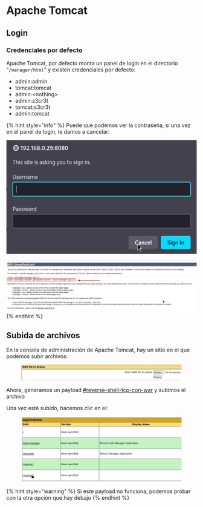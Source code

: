 # Apache Tomcat

## Login

### Credenciales por defecto

Apache Tomcat, por defecto monta un panel de login en el directorio "`/manager/html`" y existen credenciales por defecto:

* admin:admin
* tomcat:tomcat
* admin:\<nothing>
* admin:s3cr3t
* tomcat:s3cr3t
* admin:tomcat

{% hint style="info" %}
Puede que podemos ver la contraseña, si una vez en el panel de login, le damos a cancelar:

![](<../../.gitbook/assets/image (11).png>)

![](<../../.gitbook/assets/image (12).png>)
{% endhint %}

## Subida de archivos

En la consola de administración de Apache Tomcat, hay un sitio en el que podemos subir archivos:

<figure><img src="../../.gitbook/assets/image (13).png" alt=""><figcaption></figcaption></figure>

Ahora, generamos un payload [#reverse-shell-tcp-con-war](../msfvenom.md#reverse-shell-tcp-con-war "mention") y subimos el archivo

Una vez esté subido, hacemos clic en el:

<figure><img src="../../.gitbook/assets/image (14).png" alt=""><figcaption></figcaption></figure>

{% hint style="warning" %}
Si este payload no funciona, podemos probar con la otra opción que hay debajo
{% endhint %}
